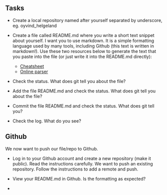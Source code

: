 ## Tasks

- Create a local repository named after yourself separated by underscore, eg. oyvind_helgeland

- Create a file called README.md where you write a short text snippet about yourself. I want you to use markdown. It is a simple formatting language used by many tools, including Github (this text is written in markdown!). Use these two resources below to generate the text that you paste into the file (or just write it into the README.md directly):

  -  [Cheatsheet](https://github.com/adam-p/markdown-here/wiki/Markdown-Cheatsheet)
  -  [Online parser](https://dillinger.io/)

- Check the status. What does git tell you about the file?

- Add the file README.md and check the status. What does git tell you about the file?

- Commit the file README.md and check the status. What does git tell you?

- Check the log. What do you see?

## Github

We now want to push our file/repo to Github.

- Log in to your Github account and create a new repository (make it public). Read the instructions carefully. We want to push an existing repository. Follow the instructions to add a remote and push.

- View your README.md in Github. Is the formatting as expected?

- 

